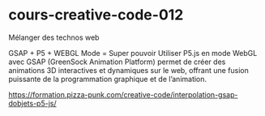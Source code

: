 # cours-creative-code-012

Mélanger des technos web

GSAP + P5 + WEBGL Mode = Super pouvoir
Utiliser P5.js en mode WebGL avec GSAP (GreenSock Animation Platform) permet de créer des animations 3D interactives et dynamiques sur le web, offrant une fusion puissante de la programmation graphique et de l’animation.

https://formation.pizza-punk.com/creative-code/interpolation-gsap-dobjets-p5-js/
